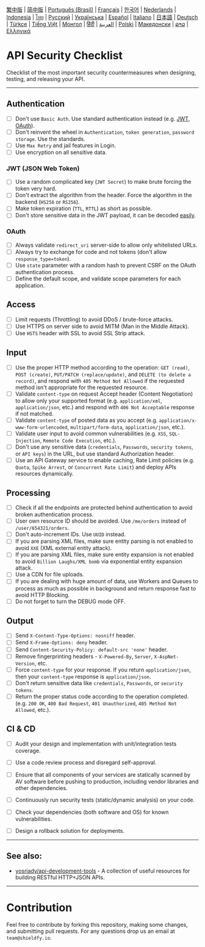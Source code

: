 [繁中版](./README-tw.md) | [简中版](./README-zh.md) | [Português (Brasil)](./README-pt_BR.md) | [Français](./README-fr.md) | [한국어](./README-ko.md) | [Nederlands](./README-nl.md) | [Indonesia](./README-id.md) | [ไทย](./README-th.md) | [Русский](./README-ru.md) | [Українська](./README-uk.md) | [Español](./README-es.md) | [Italiano](./README-it.md) | [日本語](./README-ja.md) | [Deutsch](./README-de.md) | [Türkçe](./README-tr.md) | [Tiếng Việt](./README-vi.md) | [Монгол](./README-mn.md) | [हिंदी](./README-hi.md) | [العربية](./README-ar.md) | [Polski](./README-pl.md) | [Македонски](./README-mk.md) | [ລາວ](./README-lo.md) | [Ελληνικά](./README-el.md)

# API Security Checklist
Checklist of the most important security countermeasures when designing, testing, and releasing your API.


---

## Authentication
- [ ] Don't use `Basic Auth`. Use standard authentication instead (e.g. [JWT](https://jwt.io/), [OAuth](https://oauth.net/)).
- [ ] Don't reinvent the wheel in `Authentication`, `token generation`, `password storage`. Use the standards.
- [ ] Use `Max Retry` and jail features in Login.
- [ ] Use encryption on all sensitive data.

### JWT (JSON Web Token)
- [ ] Use a random complicated key (`JWT Secret`) to make brute forcing the token very hard.
- [ ] Don't extract the algorithm from the header. Force the algorithm in the backend (`HS256` or `RS256`).
- [ ] Make token expiration (`TTL`, `RTTL`) as short as possible.
- [ ] Don't store sensitive data in the JWT payload, it can be decoded [easily](https://jwt.io/#debugger-io).

### OAuth
- [ ] Always validate `redirect_uri` server-side to allow only whitelisted URLs.
- [ ] Always try to exchange for code and not tokens (don't allow `response_type=token`).
- [ ] Use `state` parameter with a random hash to prevent CSRF on the OAuth authentication process.
- [ ] Define the default scope, and validate scope parameters for each application.

## Access
- [ ] Limit requests (Throttling) to avoid DDoS / brute-force attacks.
- [ ] Use HTTPS on server side to avoid MITM (Man in the Middle Attack).
- [ ] Use `HSTS` header with SSL to avoid SSL Strip attack.

## Input
- [ ] Use the proper HTTP method according to the operation: `GET (read)`, `POST (create)`, `PUT/PATCH (replace/update)`, and `DELETE (to delete a record)`, and respond with `405 Method Not Allowed` if the requested method isn't appropriate for the requested resource.
- [ ] Validate `content-type` on request Accept header (Content Negotiation) to allow only your supported format (e.g. `application/xml`, `application/json`, etc.) and respond with `406 Not Acceptable` response if not matched.
- [ ] Validate `content-type` of posted data as you accept (e.g. `application/x-www-form-urlencoded`, `multipart/form-data`, `application/json`, etc.).
- [ ] Validate user input to avoid common vulnerabilities (e.g. `XSS`, `SQL-Injection`, `Remote Code Execution`, etc.).
- [ ] Don't use any sensitive data (`credentials`, `Passwords`, `security tokens`, or `API keys`) in the URL, but use standard Authorization header.
- [ ] Use an API Gateway service to enable caching, Rate Limit policies (e.g. `Quota`, `Spike Arrest`, or `Concurrent Rate Limit`) and deploy APIs resources dynamically.

## Processing
- [ ] Check if all the endpoints are protected behind authentication to avoid broken authentication process.
- [ ] User own resource ID should be avoided. Use `/me/orders` instead of `/user/654321/orders`.
- [ ] Don't auto-increment IDs. Use `UUID` instead.
- [ ] If you are parsing XML files, make sure entity parsing is not enabled to avoid `XXE` (XML external entity attack).
- [ ] If you are parsing XML files, make sure entity expansion is not enabled to avoid `Billion Laughs/XML bomb` via exponential entity expansion attack.
- [ ] Use a CDN for file uploads.
- [ ] If you are dealing with huge amount of data, use Workers and Queues to process as much as possible in background and return response fast to avoid HTTP Blocking.
- [ ] Do not forget to turn the DEBUG mode OFF.

## Output
- [ ] Send `X-Content-Type-Options: nosniff` header.
- [ ] Send `X-Frame-Options: deny` header.
- [ ] Send `Content-Security-Policy: default-src 'none'` header.
- [ ] Remove fingerprinting headers - `X-Powered-By`, `Server`, `X-AspNet-Version`, etc.
- [ ] Force `content-type` for your response. If you return `application/json`, then your `content-type` response is `application/json`.
- [ ] Don't return sensitive data like `credentials`, `Passwords`, or `security tokens`.
- [ ] Return the proper status code according to the operation completed. (e.g. `200 OK`, `400 Bad Request`, `401 Unauthorized`, `405 Method Not Allowed`, etc.).

## CI & CD
- [ ] Audit your design and implementation with unit/integration tests coverage.
- [ ] Use a code review process and disregard self-approval.
- [ ] Ensure that all components of your services are statically scanned by AV software before pushing to production, including vendor libraries and other dependencies.
- [ ] Continuously run security tests (static/dynamic analysis) on your code.
- [ ] Check your dependencies (both software and OS) for known vulnerabilities.
- [ ] Design a rollback solution for deployments.


---

## See also:
- [yosriady/api-development-tools](https://github.com/yosriady/api-development-tools) - A collection of useful resources for building RESTful HTTP+JSON APIs.


---

# Contribution
Feel free to contribute by forking this repository, making some changes, and submitting pull requests. For any questions drop us an email at `team@shieldfy.io`.
